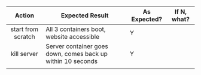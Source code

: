 |        Action       | Expected Result                                                | As Expected? | If N, what? |
|:-------------------:|----------------------------------------------------------------|--------------|-------------|
|  start from scratch |  All 3 containers boot, website   accessible                   | Y            |             |
| kill server         |  Server container goes down, comes back up within   10 seconds | Y            |             |
|                     |                                                                |              |             |